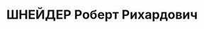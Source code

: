 ---
title: ШНЕЙДЕР Роберт Рихардович
description: родился в 1909 году в Перхтольдсдорфе недалеко от Вены. Работал в Австрии
  и Швейцарии, в августе 1929 года перебрался в Германию, где  работал до июня 1930
  слесарем в слаботочной (?) электростанции Siemens & Halske в Берлине. В июле 1930
  в числе 36 других квалифицированных рабочих, которые также были завербованы советской
  торговой миссией, эмигрировал в Россию. Некоторое время работал в Рыбинске и в Луганске,
  затем работал в качестве конструктора на  инструментальном заводе в Таганроге, в
  марте 1931 переехал в Пензу, где женился. В 1932 и 1933 посещал родителей в Австрии.
  В 1934 году  переехал с женой в Челябинск, где он был в последнее время начальником
  цеха холодной штамповки на тракторном заводе. Кандидат в члены ВКП (б) с 1931 года,
  исключен в 1935 году. 29 мая 1937 г. арестован. Судебное заседание Военной коллегии
  Верховного суда 31 декабря 1937 в Челябинске длилось 68 минут, затем Роберт Шнайдер
  был приговорен к смерти и казнен в тот же день. Он был советским гражданином. Его
  вдова получила в 1960 через советское посольство в Вене датированное 19 января 1960
  поддельное свидетельство о смерти, в котором было указано, что ее муж умер 1 октября
  1940 года.
---